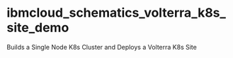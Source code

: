 # ibmcloud_schematics_volterra_k8s_site_demo
Builds a Single Node K8s Cluster and Deploys a Volterra K8s Site
